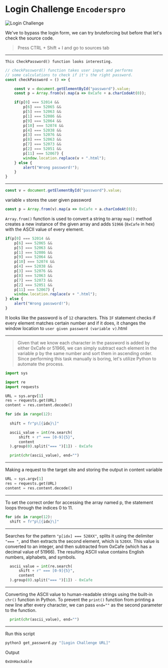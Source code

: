 # Login Challenge `Encoderspro`

![Login Challenge](https://user-images.githubusercontent.com/91981716/219969210-60c75f41-1b0e-41d8-9ddc-02e12e5894cc.png)


We've to bypass the login form, we can try bruteforcing but before that let's check the source code. 

> Press CTRL + Shift + I and go to sources tab
---
`This CheckPassword() function looks interesting.`

```js
// checkPassword() function takes user input and performs
// some calculations to check if it's the right password.
const checkPassword = () => {

    const v = document.getElementById("password").value;
    const p = Array.from(v).map(a => 0xCafe + a.charCodeAt(0));

    if(p[0] === 52014 &&
        p[6] === 52065 &&
        p[5] === 52063 &&
        p[1] === 52086 &&
        p[9] === 52064 &&
        p[10] === 52074 &&
        p[4] === 52038 &&
        p[3] === 52076 &&
        p[8] === 52063 &&
        p[7] === 52073 &&
        p[2] === 52051 &&
        p[11] === 52067) {
        window.location.replace(v + ".html");
    } else {
        alert("Wrong password!");
    }
}
```
---
```js
const v = document.getElementById("password").value;
```
 variable `v` stores the user given password

```js
const p = Array.from(v).map(a => 0xCafe + a.charCodeAt(0));
```
`Array.from()` function is used to convert a string to array `map()` method creates a new instance of the given array and adds `51966` (`0xCafe` in hex) with the ASCII value of every element.

```js
if(p[0] === 52014 &&
    p[6] === 52065 &&
    p[5] === 52063 &&
    p[1] === 52086 &&
    p[9] === 52064 &&
    p[10] === 52074 &&
    p[4] === 52038 &&
    p[3] === 52076 &&
    p[8] === 52063 &&
    p[7] === 52073 &&
    p[2] === 52051 &&
    p[11] === 52067) {
    window.location.replace(v + ".html");
} else {
    alert("Wrong password!");
}
```
It looks like the password is of `12` characters. This `IF` statement checks if every element matches certain number and if it does, it changes the window location to `user given password (variable v)`.html

---

> Given that we know each character in the password is added by either 0xCafe or 51966, we can simply subtract each element in the variable p by the same number and sort them in ascending order. Since performing this task manually is boring, let's utilize Python to automate the process.

```py
import sys

import re
import requests

URL = sys.argv[1]
res = requests.get(URL)
content = res.content.decode()

for idx in range(12):
	
  shift = fr"p\[{idx}\]" 

  ascii_value = int(re.search(
      shift + r" === [0-9]{5}", 
      content
  ).group(0).split("=== ")[1]) - 0xCafe

  print(chr(ascii_value), end="")
```

---

Making a request to the target site and storing the output in content variable
```py
URL = sys.argv[1]
res = requests.get(URL)
content = res.content.decode()
```
***

To set the correct order for accessing the array named p, the statement loops through the indices 0 to 11.
```py
for idx in range(12):
  shift = fr"p\[{idx}\]" 
```
***
Searches for the pattern `"p[idx] === 520XX"`, splits it using the delimiter `"=== "`, and then extracts the second element, which is `520XX`. This value is converted to an integer, and then subtracted from 0xCafe (which has a decimal value of 51966). The resulting ASCII value contains English numbers, alphabets, and symbols. 
```py
  ascii_value = int(re.search(
      shift + r" === [0-9]{5}", 
      content
  ).group(0).split("=== ")[1]) - 0xCafe
```
***
Converting the ASCII value to human-readable strings using the built-in `chr()` function in Python. To prevent the `print()` function from printing a new line after every character, we can pass `end=""` as the second parameter to the function.
```py
  print(chr(ascii_value), end="")
```

----
Run this script
```sh
python3 get_password.py "[Login Challenge URL]"
```
Output
```sh
0xUnHackable
```
